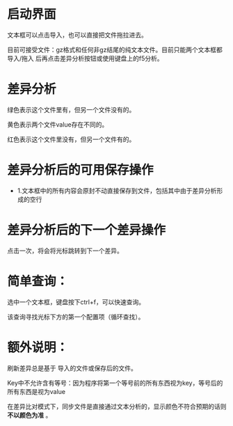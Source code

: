 # 启动界面

文本框可以点击导入，也可以直接把文件拖拉进去。

目前可接受文件：gz格式和任何非gz结尾的纯文本文件。目前只能两个文本框都 导入/拖入 后再点击差异分析按钮或使用键盘上的f5分析。

# 差异分析

绿色表示这个文件里有，但另一个文件没有的。

黄色表示两个文件value存在不同的。

红色表示这个文件里没有，但另一个文件有的。

# 差异分析后的可用保存操作

- 1.文本框中的所有内容会原封不动直接保存到文件，包括其中由于差异分析形成的空行

# 差异分析后的下一个差异操作

点击一次，将会将光标跳转到下一个差异。

# 简单查询：

选中一个文本框，键盘按下ctrl+f，可以快速查询。

该查询寻找光标下方的第一个配置项（循环查找）。

# 额外说明：

刷新差异总是基于 导入的文件或保存后的文件。

Key中不允许含有等号：因为程序将第一个等号前的所有东西视为key，等号后的所有东西是视为value

在差异比对模式下，同步文件是直接通过文本分析的，显示颜色不符合预期的话则 **不以颜色为准** 。
